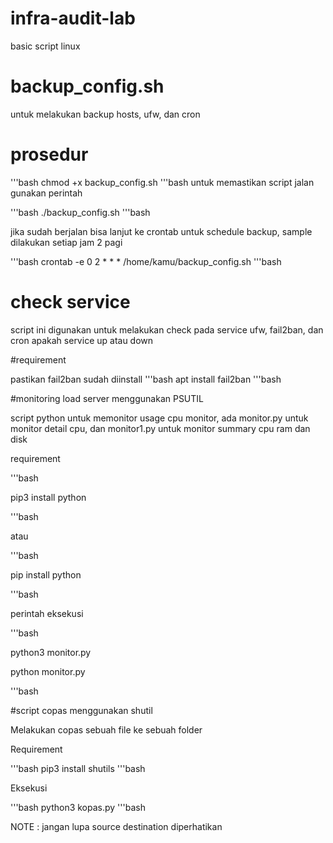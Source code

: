 # infra-audit-lab
basic script linux


# backup_config.sh

untuk melakukan backup hosts, ufw, dan cron

# prosedur
'''bash
chmod +x backup_config.sh
'''bash
untuk memastikan script jalan gunakan perintah

'''bash
./backup_config.sh
'''bash

jika sudah berjalan bisa lanjut ke crontab untuk schedule backup, sample dilakukan setiap jam 2 pagi

'''bash
crontab -e
0 2 * * * /home/kamu/backup_config.sh
'''bash


# check service

script ini digunakan untuk melakukan check pada service ufw, fail2ban, dan cron apakah service up atau down

#requirement

pastikan fail2ban sudah diinstall 
'''bash
apt install fail2ban
'''bash

#monitoring load server menggunakan PSUTIL

script python untuk memonitor usage cpu monitor, ada monitor.py untuk monitor detail cpu, dan monitor1.py untuk monitor summary cpu ram dan disk

requirement

'''bash

pip3 install python

'''bash

atau

'''bash

pip install python

'''bash


perintah eksekusi

'''bash

python3 monitor.py

python monitor.py

'''bash


#script copas menggunakan shutil

Melakukan copas sebuah file ke sebuah folder

Requirement

'''bash
pip3 install shutils
'''bash

Eksekusi

'''bash
python3 kopas.py
'''bash

NOTE : jangan lupa source destination diperhatikan

